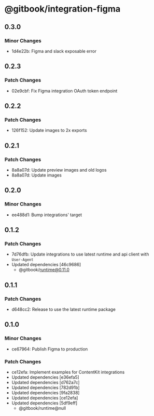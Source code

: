 # @gitbook/integration-figma

## 0.3.0

### Minor Changes

- 1d4e22b: Figma and slack exposable error

## 0.2.3

### Patch Changes

- 02e9cbf: Fix Figma integration OAuth token endpoint

## 0.2.2

### Patch Changes

- 126f152: Update images to 2x exports

## 0.2.1

### Patch Changes

- 8a8a07d: Update preview images and old logos
- 8a8a07d: Update images

## 0.2.0

### Minor Changes

- ee488d1: Bump integrations' target

## 0.1.2

### Patch Changes

- 7d76dfb: Update integrations to use latest runtime and api client with `User-Agent`
- Updated dependencies [46c9686]
    - @gitbook/runtime@0.11.0

## 0.1.1

### Patch Changes

- d648cc2: Release to use the latest runtime package

## 0.1.0

### Minor Changes

- ce67964: Publish Figma to production

### Patch Changes

- ce12efa: Implement examples for ContentKit integrations
- Updated dependencies [e36efa5]
- Updated dependencies [d762a7c]
- Updated dependencies [782d91b]
- Updated dependencies [9fa2838]
- Updated dependencies [ce12efa]
- Updated dependencies [5df9eff]
    - @gitbook/runtime@null
